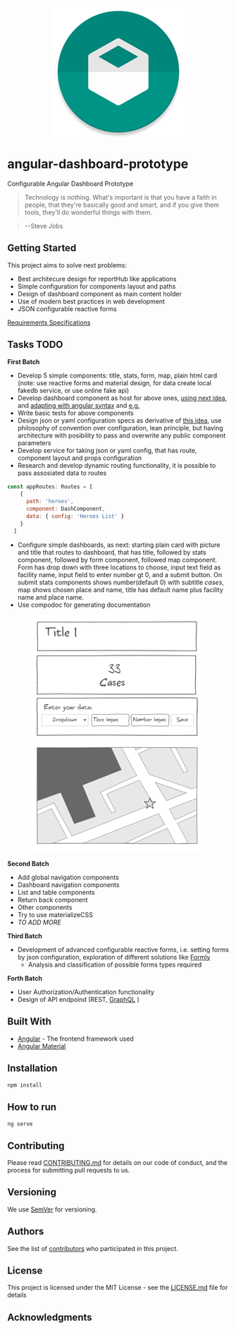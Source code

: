 <p align="center">
<img src="toolbox-z1.png">
</p>

# angular-dashboard-prototype
Configurable Angular Dashboard Prototype
>Technology is nothing. What's important is that you have a faith in people, that they're basically good and smart, and if you give them tools, they'll do wonderful things with them.

>--Steve Jobs

## Getting Started
This project aims to solve next problems:
- Best architecure design for reportHub like applications
- Simple configuration for components layout and paths
- Design of dashboard component as main content holder
- Use of modern best practices in web development
- JSON configurable reactive forms

[Requirements Specifications](https://docs.google.com/document/d/1LV3bEluc5pPEeMZmEPIwJ_-W9K90h5zRyXvmxP8f1vc/edit?ts=5a546739#heading=h.8rcl5xthouc)

## Tasks TODO
**First Batch** 
- Develop 5 simple components: title, stats, form, map, plain html card (note: use reactive forms and material design, for data create  local fakedb service, or use online fake api)
- Develop dashboard component as host for above ones, [using next idea](https://github.com/pfitzpaddy/thinkster-django-angularjs/blob/feature-materialized/static/templates/layout/dashboard/dashboard.html), and [adapting with angular syntax](https://angular-2-training-book.rangle.io/handout/directives/ng_if_directive.html) and [e.g.](https://plnkr.co/edit/Kb0KW89265F0e9pYJ118?p=preview)
- Write basic tests for above components
- Design json or yaml configuration specs as derivative of [this idea](https://github.com/pfitzpaddy/thinkster-django-angularjs/blob/feature-materialized/static/pages/map.json), use philosophy of convention over configuration, lean principle, but having architecture with posibility to pass and overwrite any public component parameters
- Develop service for taking json or yaml config, that has route, component layout and props configuration
- Research and develop dynamic routing functionality, it is possible to pass assosiated data to routes
```javascript 
const appRoutes: Routes = [
    {
      path: 'heroes',
      component: DashComponent,
      data: { config: 'Heroes List' }
    }
  ]
  ```
- Configure simple dashboards, as next: starting plain card with picture and title that routes to dashboard, that has title, followed by stats component, followed by form component, followed map component. Form has drop down with three locations to choose, input text field as facility name, input field to enter number gt 0, and a submit button. On submit stats components shows number(default 0) with subtitle _cases_, map shows chosen place and name, title has default name plus facility name and place name.
- Use compodoc for generating documentation
<p align="center">
<img src="chrome_2018-01-21_21-53-23.png">
</p>
 


**Second Batch**

- Add global navigation components
- Dashboard navigation components
- List and table components
- Return back component
- Other components
- Try to use materializeCSS
- _TO ADD MORE_

**Third Batch**

- Development of advanced configurable reactive forms, i.e. setting forms by json configuration, exploration of different solutions like [Formly](https://ng2.angular-formly.com/)
    - Analysis and classification of possible forms types required

**Forth Batch**

- User Authorization/Authentication functionality
- Design of API endpoind (REST, [GraphQL](https://www.apollographql.com/docs/angular/) )

## Built With

* [Angular](https://angular.io/) - The frontend framework used
* [Angular Material](https://material.angular.io/)

## Installation 
```
npm install
```
## How to run
```
ng serve
```
## Contributing

Please read [CONTRIBUTING.md](CONTRIBUTING.md) for details on our code of conduct, and the process for submitting pull requests to us.

## Versioning

We use [SemVer](http://semver.org/) for versioning. 

## Authors

See the list of [contributors](https://github.com/your/project/contributors) who participated in this project.

## License

This project is licensed under the MIT License - see the [LICENSE.md](LICENSE.md) file for details

## Acknowledgments
